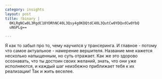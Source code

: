 ```yaml
--- 
category: insights
layout: post
title: !binary |
  0KLRgNCw0L3RgdC10YDRhNC40L3Qsy4g0KDQtdC40L3QutCw0YDQvdCw0YbQ
  uNGPLg==

---
```

Я как то забыл про то, чему научился у трансеринга.
И главное - потому что самое актуальное - намерение вершителя. Название мне кажется несколько напыщенным, но суть отражает.
Как же это здорово осознавать, что ты достоин своих желаний, знать, что они уже исполняются, и каждый шаг неизбежно приближает тебя к их реализации! Так и жить веселее. 
